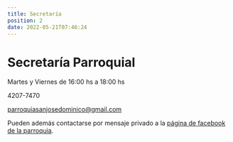 ```yaml
---
title: Secretaría
position: 2
date: 2022-05-21T07:46:24
---
```

# Secretaría Parroquial

Martes y Viernes de 16:00 hs a 18:00 hs

4207-7470

[parroquiasanjosedominico@gmail.com](mailto:parroquiasanjosedominico@gmail.com)

Pueden además contactarse por mensaje privado a la [página de facebook de la parroquia](https://www.facebook.com/Parroquia-San-Jos%C3%A9-Villa-Dom%C3%ADnico-1918-2020-893134424185074).